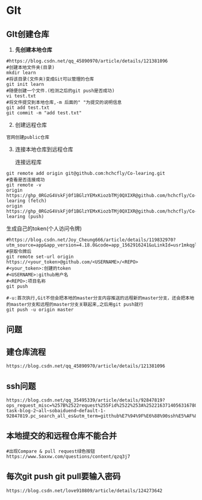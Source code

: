 

# GIt

## GIt创建仓库

1. **先创建本地仓库**

```shell
#https://blog.csdn.net/qq_45890970/article/details/121381096
#创建本地文件夹(目录)
mkdir learn
#将该目录(文件夹)变成Git可以管理的仓库
git init learn
#随便创建一个文件.(检测之后的git push是否成功)
vi test.txt
#将文件提交到本地仓库,-m 后面的" "为提交的说明信息
git add test.txt
git commit -m "add test.txt"
```

2. 创建远程仓库

```
官网创建public仓库
```

3. 连接本地仓库到远程仓库

   连接远程库

```shell
git remote add origin git@github.com:hchcfly/Co-learing.git
#查看是否连接成功
git remote -v
origin  https://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@github.com/hchcfly/Co-learing (fetch)
origin  https://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@github.com/hchcfly/Co-learing (push)
```

生成自己的token(个人访问令牌)

```shell
#https://blog.csdn.net/Joy_Cheung666/article/details/119832970?utm_source=app&app_version=4.18.0&code=app_1562916241&uLinkId=usr1mkqgl919blen
#获取令牌后
git remote set-url origin https://<your_token>@github.com/<USERNAME>/<REPO>
#<your_token>:创建的token
#<USERNAME>:github用户名
#<REPO>:项目名称
git push
```

```shell
#-u:首次执行,Git不但会把本地的master分支内容推送的远程新的master分支，还会把本地的master分支和远程的master分支关联起来,之后用git push就行
git push -u origin master
```

## 问题

## 建仓库流程

```shell
https://blog.csdn.net/qq_45890970/article/details/121381096
```

## ssh问题

```shell
https://blog.csdn.net/qq_35495339/article/details/92847819?ops_request_misc=%257B%2522request%255Fid%2522%253A%2522163714056316780261957998%2522%252C%2522scm%2522%253A%252220140713.130102334..%2522%257D&request_id=163714056316780261957998&biz_id=0&utm_medium=distribute.pc_search_result.none-task-blog-2~all~sobaiduend~default-1-92847819.pc_search_all_es&utm_term=gitthub%E7%94%9F%E6%88%90ssh%E5%AF%86%E9%92%A5&spm=1018.2226.3001.4187
```

## 本地提交的和远程仓库不能合并

```shell
#出现Compare & pull request绿色按钮
https://www.5axxw.com/questions/content/qzq3j7
```
## 每次git push git pull要输入密码

```shell
https://blog.csdn.net/love910809/article/details/124273642
```





